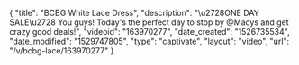 {
    "title": "BCBG White Lace Dress",
    "description": "\u2728ONE DAY SALE\u2728 You guys! Today's the perfect day to stop by @Macys and get crazy good deals!",
    "videoid": "163970277",
    "date_created": "1526735534",
    "date_modified": "1529747805",
    "type": "captivate",
    "layout": "video",
    "url": "\/v\/bcbg-lace\/163970277"
}